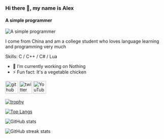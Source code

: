 ### Hi there 👋, my name is Alex
#### A simple programmer
![A simple programmer](https://arturssmirnovs.github.io/github-profile-readme-generator/images/banner.png)

I come from China and am a college student who loves language learning and programming very much

Skills: C / C++ / C# / Lua

- 🔭 I’m currently working on Nothing 
- ⚡ Fun fact: It's a vegetable chicken 


[<img src='https://cdn.jsdelivr.net/npm/simple-icons@3.0.1/icons/github.svg' alt='github' height='40'>](https://github.com/GODOFL)  [<img src='https://cdn.jsdelivr.net/npm/simple-icons@3.0.1/icons/twitter.svg' alt='twitter' height='40'>](https://twitter.com/https://twitter.com/LMingX184197)  [<img src='https://cdn.jsdelivr.net/npm/simple-icons@3.0.1/icons/youtube.svg' alt='YouTube' height='40'>](https://www.youtube.com/channel/https://www.youtube.com/channel/UCTbDd9q4lphF0sEshjDdCTQ)  

[![trophy](https://github-profile-trophy.vercel.app/?username=GODOFL)](https://github.com/ryo-ma/github-profile-trophy)

[![Top Langs](https://github-readme-stats.vercel.app/api/top-langs/?username=GODOFL)](https://github.com/anuraghazra/github-readme-stats)

![GitHub stats](https://github-readme-stats.vercel.app/api?username=GODOFL&show_icons=true)  

![GitHub streak stats](https://streak-stats.demolab.com/?user=GODOFL)  

